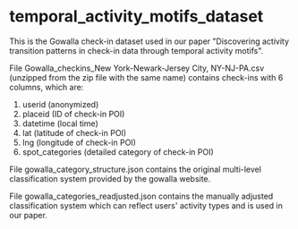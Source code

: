 # temporal_activity_motifs_dataset
This is the Gowalla check-in dataset used in our paper "Discovering activity transition patterns in check-in data through temporal activity motifs".

File Gowalla_checkins_New York-Newark-Jersey City, NY-NJ-PA.csv (unzipped from the zip file with the same name) contains check-ins with 6 columns, which are:

  1. userid (anonymized)
  2. placeid (ID of check-in POI)
  3. datetime (local time)
  4. lat (latitude of check-in POI)
  5. lng (longitude of check-in POI)
  6. spot_categories (detailed category of check-in POI)

File gowalla_category_structure.json contains the original multi-level classification system provided by the gowalla website.

File gowalla_categories_readjusted.json contains the manually adjusted classification system which can reflect users' activity types and is used in our paper.
